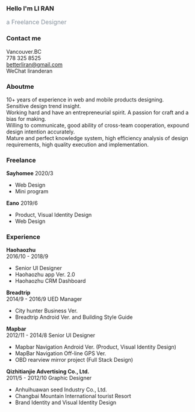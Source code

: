 ### Hello I'm LI RAN  
<font color=#87929D size=3>a Freelance Designer</font>

### Contact me
Vancouver.BC  
778 325 8525  
betterliran@gmail.com  
WeChat liranderan  

### Aboutme  
10+ years of experience in web and mobile products designing.  
Sensitive design trend insight.  
Working hard and have an entrepreneurial spirit. A passion for craft and a bias for making.  
Willing to communicate, good ability of cross-team cooperation, expound design intention accurately.  
Mature and perfect knowledge system, high efficiency analysis of design requirements, high quality execution and implementation.  

### Freelance
**Sayhomee** 
2020/3
* Web Design
* Mini program  

**Eano** 
2019/6 
* Product, Visual Identity Design
* Web Design  

### Experience  
**Haohaozhu**  
2016/10 - 2018/9
* Senior UI Designer 
* Haohaozhu app Ver. 2.0 
* Haohaozhu CRM Dashboard  

**Breadtrip**  
2014/9 - 2016/9 UED Manager
* City hunter Business Ver.
* Breadtrip Android Ver.  and Building Style Guide  

**Mapbar**  
2012/11 - 2014/8 Senior UI Designer
* Mapbar Navigation Android Ver. (Product, Visual Identity Design)
* MapBar Navigation Off-line GPS Ver. 
* OBD rearview mirror project (Full Stack Design)  

**Qizhitianjie Advertising Co., Ltd.**  
2011/5 - 2012/10  Graphic Designer
* Anhuihuawan seed Industry Co., Ltd.
* Changbai Mountain International tourist Resort
* Brand Identity and Visual Identity Design
